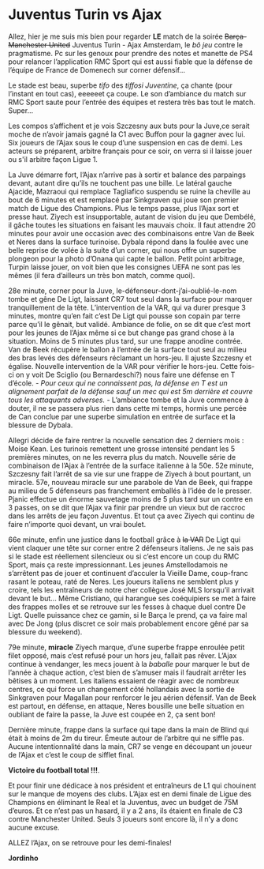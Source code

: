 # Juventus Turin vs Ajax

[comment]: <> (Le résumé du quart de finale retour Juventus - Ajax sauce Fragile.)

  Allez, hier je me suis mis bien pour regarder **LE** match de la soirée ~~Barça-Manchester United~~ Juventus Turin - Ajax Amsterdam, le *bô jeu* contre le pragmatisme. 
Pc sur les genoux pour prendre des notes et manette de PS4 pour relancer l’application RMC Sport qui est aussi fiable que la défense de l’équipe de France de Domenech sur corner défensif…

  Le stade est beau, superbe *tifo* des *tiffosi Juventine*, ça chante (pour l’instant en tout cas), eeeeeet ça coupe. 
Le son d’ambiance du match sur RMC Sport saute pour l’entrée des équipes et restera très bas tout le match. Super... 

  Les compos s’affichent et je vois Szczesny aux buts pour la Juve,ce serait moche de n’avoir jamais gagné la C1 avec Buffon pour la gagner avec lui. 
Six joueurs de l’Ajax sous le coup d’une suspension en cas de demi. 
Les acteurs se préparent, arbitre français pour ce soir, on verra si il laisse jouer ou s'il arbitre façon Ligue 1.

  La Juve démarre fort, l’Ajax n’arrive pas à sortir et balance des parpaings devant, autant dire qu’ils ne touchent pas une bille. 
Le latéral gauche Ajacide, Mazraoui qui remplace Tagliafico suspendu se ruine la cheville au bout de 6 minutes et est remplacé par Sinkgraven qui joue son premier match de Ligue des Champions. 
Plus le temps passe, plus l’Ajax sort et presse haut. 
Ziyech est insupportable, autant de vision du jeu que Dembélé, il gâche toutes les situations en faisant les mauvais choix. 
Il faut attendre 20 minutes pour avoir une occasion avec des combinaisons entre Van de Beek et Neres dans la surface turinoise. 
Dybala répond dans la foulée avec une belle reprise de volée à la suite d’un corner, qui nous offre un superbe plongeon pour la photo d’Onana qui capte le ballon. 
Petit point arbitrage, Turpin laisse jouer, on voit bien que les consignes UEFA ne sont pas les mêmes (il fera d’ailleurs un très bon match, comme quoi).

  28e minute, corner pour la Juve, le-défenseur-dont-j’ai-oublié-le-nom tombe et gêne De Ligt, laissant CR7 tout seul dans la surface pour marquer tranquillement de la tête. 
L’intervention de la VAR, qui va durer presque 3 minutes, montre qu’en fait c’est De Ligt qui pousse son copain par terre parce qu’il le gênait, but validé. 
Ambiance de folie, on se dit que c’est mort pour les jeunes de l’Ajax même si ce but change pas grand chose à la situation. 
Moins de 5 minutes plus tard, sur une frappe anodine contrée. 
Van de Beek récupère le ballon à l’entrée de la surface tout seul au milieu des bras levés des défenseurs réclamant un hors-jeu. 
Il ajuste Szczesny et égalise. Nouvelle intervention de la VAR pour vérifier le hors-jeu. 
Cette fois-ci on y voit De Sciglio (ou Bernardeschi?) nous faire une défense en T d’école. 
*- Pour ceux qui ne connaissent pas, la défense en T est un alignement parfait de la défense sauf un mec qui est 5m derrière et couvre tous les attaquants adverses. -* 
L’ambiance tombe et la Juve commence à douter, il ne se passera plus rien dans cette mi temps, hormis une percée de Can conclue par une superbe simulation en entrée de surface et la blessure de Dybala.

  Allegri décide de faire rentrer la nouvelle sensation des 2 derniers mois : Moise Kean. 
Les turinois remettent une grosse intensité pendant les 5 premières minutes, on ne les reverra plus du match. 
Nouvelle série de combinaison de l’Ajax à l’entrée de la surface italienne à la 50e. 
52e minute, Szczesny fait l’arrêt de sa vie sur une frappe de Ziyech à bout pourtant, un miracle. 
57e, nouveau miracle sur une parabole de Van de Beek, qui frappe au milieu de 5 défenseurs pas franchement emballés à l’idée de le presser. 
Pjanic effectue un énorme sauvetage moins de 5 plus tard sur un contre en 3 passes, on se dit que l’Ajax va finir par prendre un vieux but de raccroc dans les arrêts de jeu façon Juventus. 
Et tout ça avec Ziyech qui continu de faire n’importe quoi devant, un vrai boulet.

  66e minute, enfin une justice dans le football grâce à ~~la VAR~~ De Ligt qui vient claquer une tête sur corner entre 2 défenseurs italiens. 
Je ne sais pas si le stade est réellement silencieux ou si c’est encore un coup du RMC Sport, mais ça reste impressionnant. 
Les jeunes Amstellodamois ne s’arrêtent pas de jouer et continuent d’acculer la Vieille Dame, coup-franc rasant le poteau, raté de Neres. 
Les joueurs italiens ne semblent plus y croire, tels les entraîneurs de notre cher collègue José MLS lorsqu’il arrivait devant le but... 
Même Cristiano, qui harangue ses coéquipiers se met à faire des frappes molles et se retrouve sur les fesses à chaque duel contre De Ligt. 
Quelle puissance chez ce gamin, si le Barça le prend, ça va faire mal avec De Jong (plus discret ce soir mais probablement encore gêné par sa blessure du weekend). 

  79e minute, **miracle** Ziyech marque, d’une superbe frappe enroulée petit filet opposé, mais c’est refusé pour un hors jeu, fallait pas rêver. 
L’Ajax continue à vendanger, les mecs jouent à la *baballe* pour marquer le but de l’année à chaque action, c’est bien de s’amuser mais il faudrait arrêter les bêtises à un moment. 
Les italiens essaient de réagir avec de nombreux centres, ce qui force un changement côté hollandais avec la sortie de Sinkgraven pour Magallan pour renforcer le jeu aérien défensif.
Van de Beek est partout, en défense, en attaque, Neres bousille une belle situation en oubliant de faire la passe, la Juve est coupée en 2, ça sent bon! 

  Dernière minute, frappe dans la surface qui tape dans la main de Blind qui était à moins de 2m du tireur. 
Émeute autour de l’arbitre qui ne siffle pas. Aucune intentionnalité dans la main, CR7 se venge en découpant un joueur de l’Ajax et c’est le coup de sifflet final. 

**Victoire du football total !!!**.

  Et pour finir une dédicace à nos président et entraîneurs de L1 qui chouinent sur le manque de moyens des clubs. 
L’Ajax est en demi finale de Ligue des Champions en éliminant le Real et la Juventus, avec un budget de 75M d’euros. 
Et ce n’est pas un hasard, il y a 2 ans, ils étaient en finale de C3 contre Manchester United. 
Seuls 3 joueurs sont encore là, il n’y a donc aucune excuse. 

ALLEZ l’Ajax, on se retrouve pour les demi-finales!

**Jordinho**
















